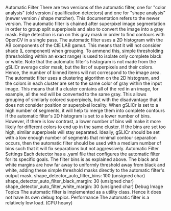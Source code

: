 Automatic Filter
There are two versions of the automatic filter, one for "color analysis" (old version / qualification detectors) and one for "shape analysis" (newer version / shape matcher). This documentation refers to the newer version.
The automatic filter is chained after superpixel image segmentation in order to group split superpixels and also to convert the image into a gray mask. Edge detection is run on this gray mask in order to find contours with OpenCV in a single pass.
The automatic filter uses a 2D histogram with the AB components of the CIE LAB gamut. This means that it will not consider shade (L component) when grouping. To ammend this, simple thresholding (thresholding within an exact range) is used to isolate only complete black or white.
Note that the automatic filter's histogram is not made from the gSLICr average color mask, but the list of superpixels and their colors. Hence, the number of binned items will not correspond to the image area.
The automatic filter uses a clustering algorithm on the 2D histogram, and the colors in each cluster are set to the same color of gray within the input image. This means that if a cluster contains all of the red in an image, for example, all the red will be converted to the same gray. This allows grouping of similarly colored superpixels, but with the disadvantage that it does not consider position or superpixel locality.
When gSLICr is set to a high number of segments, it will help to merge them into complete contours if the automatic filter's 2D histogram is set to a lower number of bins. However, if there is low contrast, a lower number of bins will make it more likely for different colors to end up in the same cluster. If the bins are set too high, similar superpixels will stay separated.
Ideally, gSLICr should be set with a low enough number of segments that minimal contour separation occurs, then the automatic filter should be used with a medium number of bins such that it will fix separations but not aggressively.
Automatic Filter Settings
Each detector has a .yaml file that configures the automatic filter for its specific goals.
The filter bins is as explained above. The black and white margins are how far away to uniformly threshold away from black and white, adding these simple threshold masks directly to the automatic filter's output mask.
shape_detector_auto_filter_bins: 100 (unsigned char)
shape_detector_auto_filter_black_margin: 30 (unsigned char)
shape_detector_auto_filter_white_margin: 30 (unsigned char)
Debug Image Topics
The automatic filter is implemented as a utility class. Hence it does not have its own debug topics.
Performance
The automatic filter is a relatively low load. (CPU heavy)



